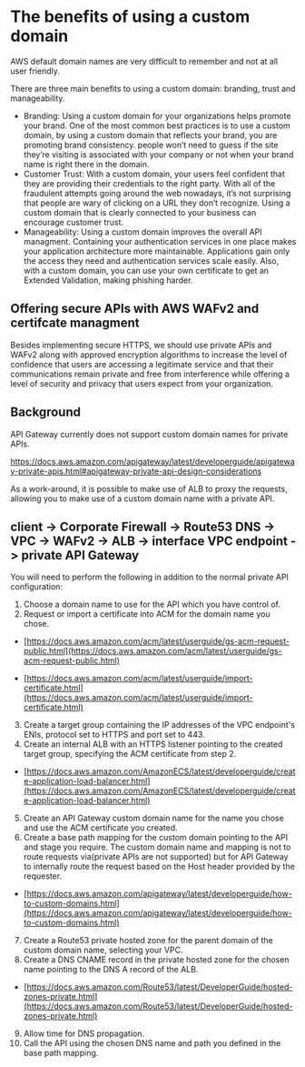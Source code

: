 
# The benefits of using a custom domain

AWS default domain names are very difficult to remember and not at all user friendly.

There are three main benefits to using a custom domain: branding, trust and manageability.

 - Branding: Using a custom domain for your organizations helps promote your brand. One of the most common best practices is to use a custom domain, by using a custom domain that reflects your brand, you are promoting brand consistency. people won’t need to guess if the site they’re visiting is associated with your company or not when your brand name is right there in the domain.
 - Customer Trust: With a custom domain, your users feel confident that they are providing their credentials to the right party. With all of the fraudulent attempts going around the web nowadays, it’s not surprising that people are wary of clicking on a URL they don’t recognize. Using a custom domain that is clearly connected to your business can encourage customer trust.
 - Manageability: Using a custom domain improves the overall API managment. Containing your authentication services in one place makes your application architecture more maintainable. Applications gain only the access they need and authentication services scale easily. Also, with a custom domain, you can use your own certificate to get an Extended Validation, making phishing harder.


## Offering secure APIs with AWS WAFv2 and certifcate managment

Besides implementing secure HTTPS, we should use private APIs and WAFv2 along with approved encryption algorithms to increase the level of confidence that users are accessing a legitimate service and that their communications remain private and free from interference while offering a level of security and privacy that users expect from your organization.


## Background
API Gateway currently does not support custom domain names for private APIs. 

https://docs.aws.amazon.com/apigateway/latest/developerguide/apigateway-private-apis.html#apigateway-private-api-design-considerations 

As a work-around, it is possible to make use of ALB to proxy the requests, allowing you to make use of a custom domain name with a private API.

## client -> Corporate Firewall -> Route53 DNS -> VPC -> WAFv2 -> ALB -> interface VPC endpoint -> private API Gateway

You will need to perform the following in addition to the normal private API configuration:

1. Choose a domain name to use for the API which you have control of.
2. Request or import a certificate into ACM for the domain name you chose.

 - [https://docs.aws.amazon.com/acm/latest/userguide/gs-acm-request-public.html](https://docs.aws.amazon.com/acm/latest/userguide/gs-acm-request-public.html)

 - [https://docs.aws.amazon.com/acm/latest/userguide/import-certificate.html](https://docs.aws.amazon.com/acm/latest/userguide/import-certificate.html)

3. Create a target group containing the IP addresses of the VPC endpoint's ENIs, protocol set to HTTPS and port set to 443.
4. Create an internal ALB with an HTTPS listener pointing to the created target group, specifying the ACM certificate from step 2. 
 - [https://docs.aws.amazon.com/AmazonECS/latest/developerguide/create-application-load-balancer.html](https://docs.aws.amazon.com/AmazonECS/latest/developerguide/create-application-load-balancer.html) 

5. Create an API Gateway custom domain name for the name you chose and use the ACM certificate you created.
6. Create a base path mapping for the custom domain pointing to the API and stage you require.
The custom domain name and mapping is not to route requests via(private APIs are not supported) but for API Gateway to internally route the request based on the Host header provided by the requester.
 - [https://docs.aws.amazon.com/apigateway/latest/developerguide/how-to-custom-domains.html](https://docs.aws.amazon.com/apigateway/latest/developerguide/how-to-custom-domains.html) 

7. Create a Route53 private hosted zone for the parent domain of the custom domain name, selecting your VPC.
8. Create a DNS CNAME record in the private hosted zone for the chosen name pointing to the DNS A record of the ALB.
 - [https://docs.aws.amazon.com/Route53/latest/DeveloperGuide/hosted-zones-private.html](https://docs.aws.amazon.com/Route53/latest/DeveloperGuide/hosted-zones-private.html) 

9. Allow time for DNS propagation.
10. Call the API using the chosen DNS name and path you defined in the base path mapping.
